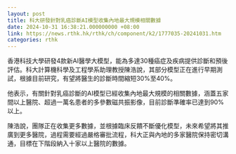 ```yaml
---
layout: post
title: 科大研發針對乳癌診斷AI模型收集內地最大規模相關數據
date: 2024-10-31 16:38:21.000000000 +08:00
link: https://news.rthk.hk/rthk/ch/component/k2/1777035-20241031.htm
categories: rthk
---
```


香港科技大學研發4款新AI醫學大模型，能為多達30種癌症及疾病提供診斷和預後評估。科大計算機科學及工程學系助理教授陳浩說，其部分模型正在進行早期測試，根據目前研究，有望將醫生的診斷時間縮短30%至40%。

他表示，有關針對乳癌診斷的AI模型已經收集內地最大規模的相關數據，涵蓋五家間以上醫院、超過一萬名患者的多參數磁共振影像，目前診斷準確率已達到90%以上。

陳浩說，團隊正在收集更多數據，並根據臨床反饋不斷優化模型，未來希望將其推廣到更多醫院，過程需要經過嚴格審批流程，科大正與內地的多家醫院保持密切溝通，目標在下階段納入十家以上醫院的數據。
